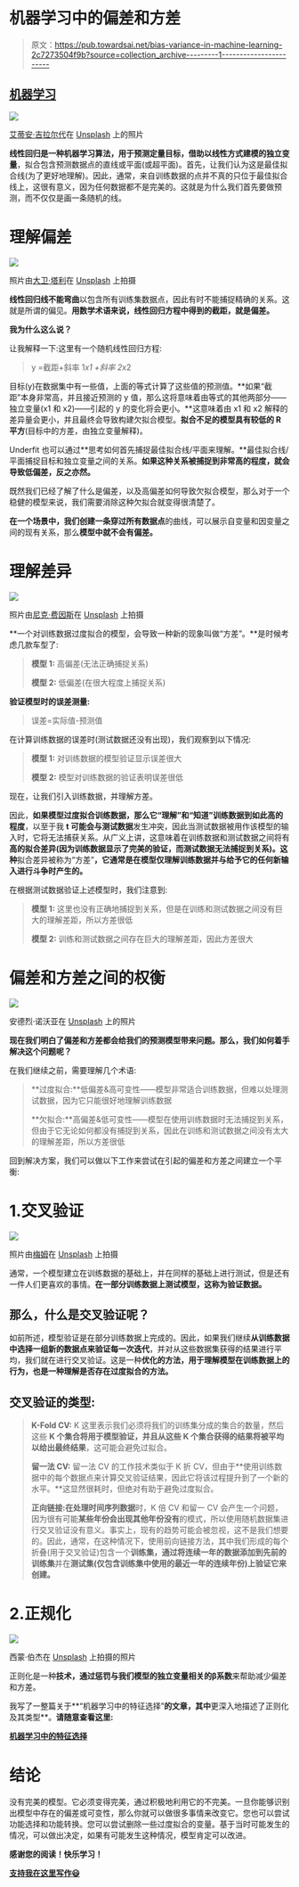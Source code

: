 # 机器学习中的偏差和方差

> 原文：<https://pub.towardsai.net/bias-variance-in-machine-learning-2c7273504f9b?source=collection_archive---------1----------------------->

## [机器学习](https://towardsai.net/p/category/machine-learning)

![](img/f20f7ee660aba5159736b2278ffaad38.png)

[艾蒂安·吉拉尔代](https://unsplash.com/@etiennegirardet?utm_source=medium&utm_medium=referral)在 [Unsplash](https://unsplash.com?utm_source=medium&utm_medium=referral) 上的照片

**线性回归是一种机器学习算法，用于预测定量目标，借助以线性方式建模的独立变量**，拟合包含预测数据点的直线或平面(或超平面)。首先，让我们认为这是最佳拟合线(为了更好地理解)。因此，通常，来自训练数据的点并不真的只位于最佳拟合线上，这很有意义，因为任何数据都不是完美的。这就是为什么我们首先要做预测，而不仅仅是画一条随机的线。

# 理解偏差

![](img/99f9d0003ca4b29fd3c8c4a205646c86.png)

照片由[大卫·塔利](https://unsplash.com/@davidtalley?utm_source=medium&utm_medium=referral)在 [Unsplash](https://unsplash.com?utm_source=medium&utm_medium=referral) 上拍摄

**线性回归线不能弯曲**以包含所有训练集数据点，因此有时不能捕捉精确的关系。这就是所谓的偏见。**用数学术语来说，线性回归方程中得到的截距，就是偏差。**

**我为什么这么说？**

让我解释一下:这里有一个随机线性回归方程:

> y =截距+斜率 1*x1 +斜率 2*x2

目标(y)在数据集中有一些值，上面的等式计算了这些值的预测值。**如果“截距”本身非常高，并且接近预测的 y 值，那么这将意味着由等式的其他两部分——独立变量(x1 和 x2)——引起的 y 的变化将会更小。**这意味着由 x1 和 x2 解释的差异量会更小，并且最终会导致构建欠拟合模型。**拟合不足的模型具有较低的 R 平方**(目标中的方差，由独立变量解释)。

Underfit 也可以通过**思考如何首先捕捉最佳拟合线/平面来理解。**最佳拟合线/平面捕捉目标和独立变量之间的关系。**如果这种关系被捕捉到非常高的程度，就会导致低偏差，反之亦然。**

既然我们已经了解了什么是偏差，以及高偏差如何导致欠拟合模型，那么对于一个稳健的模型来说，我们需要消除这种欠拟合就变得很清楚了。

**在一个场景中，我们创建一条穿过所有数据点**的曲线，可以展示自变量和因变量之间的现有关系，那么**模型中就不会有偏差。**

# 理解差异

![](img/80bd0df06054398b9fd10eda51feeafa.png)

照片由[尼克·费因斯](https://unsplash.com/@jannerboy62?utm_source=medium&utm_medium=referral)在 [Unsplash](https://unsplash.com?utm_source=medium&utm_medium=referral) 上拍摄

**一个对训练数据过度拟合的模型，会导致一种新的现象叫做“方差”。**是时候考虑几款车型了:

> **模型 1:** 高偏差(无法正确捕捉关系)
> 
> **模型 2:** 低偏差(在很大程度上捕捉关系)

**验证模型时的误差测量:**

> 误差=实际值-预测值

在计算训练数据的误差时(测试数据还没有出现)，我们观察到以下情况:

> **模型 1:** 对训练数据的模型验证显示误差很大
> 
> **模型 2:** 模型对训练数据的验证表明误差很低

现在，让我们引入训练数据，并理解方差。

因此，**如果模型过度拟合训练数据，那么它“理解”和“知道”训练数据到如此高的程度**，以至于我 **t 可能会与测试数据**发生冲突，因此当测试数据被用作该模型的输入时，它将无法捕获关系。从广义上讲，这意味着在训练数据和测试数据之间将有**高的拟合差异(因为训练数据显示了完美的验证，而测试数据无法捕捉到关系)。这种**拟合差异被称为“方差”**，它通常是在模型仅理解训练数据并与给予它的任何新输入进行斗争时产生的。**

在根据测试数据验证上述模型时，我们注意到:

> **模型 1:** 这里也没有正确地捕捉到关系，但是在训练和测试数据之间没有巨大的理解差距，所以方差很低
> 
> **模型 2:** 训练和测试数据之间存在巨大的理解差距，因此方差很大

# 偏差和方差之间的权衡

![](img/39e251e4554d170b67985050cd5e7033.png)

安德烈·诺沃亚在 [Unsplash](https://unsplash.com?utm_source=medium&utm_medium=referral) 上的照片

**现在我们明白了偏差和方差都会给我们的预测模型带来问题。那么，我们如何着手解决这个问题呢？**

在我们继续之前，需要理解几个术语:

> **过度拟合:**低偏差&高可变性——模型非常适合训练数据，但难以处理测试数据，因为它只能很好地理解训练数据
> 
> **欠拟合:**高偏差&低可变性——模型在使用训练数据时无法捕捉到关系，但由于它无论如何都没有捕捉到关系，因此在训练和测试数据之间没有太大的理解差距，所以方差很低

回到解决方案，我们可以做以下工作来尝试在引起的偏差和方差之间建立一个平衡:

# 1.交叉验证

![](img/c55d7363118545afa522f63b07563f95.png)

照片由[梅姆](https://unsplash.com/@picoftasty?utm_source=medium&utm_medium=referral)在 [Unsplash](https://unsplash.com?utm_source=medium&utm_medium=referral) 上拍摄

通常，一个模型建立在训练数据的基础上，并在同样的基础上进行测试，但是还有一件人们更喜欢的事情。**在一部分训练数据上测试模型，这称为验证数据。**

## **那么，什么是交叉验证呢？**

如前所述，模型验证是在部分训练数据上完成的。因此，如果我们继续**从训练数据中选择一组新的数据点来验证每一次迭代**，并对从这些数据集获得的结果进行平均，我们就在进行交叉验证。这是一种**优化的方法，用于理解模型在训练数据上的行为，也是一种理解是否存在过度拟合的方法。**

## **交叉验证的类型:**

> **K-Fold CV:** K 这里表示我们必须将我们的训练集分成的集合的数量，然后这些 **K 个集合将用于模型验证，并且从这些 K 个集合获得的结果将被平均以给出最终结果**，这可能会避免过拟合。
> 
> **留一法 CV:** 留一法 CV 的工作技术类似于 K 折 CV，但由于**使用训练数据中的每个数据点来计算交叉验证结果，因此它将该过程提升到了一个新的水平。**这显然很耗时，但绝对有助于避免过度拟合。
> 
> **正向链接:**在处理**时间序列数据**时，K 倍 CV 和留一 CV 会产生一个问题，因为很有可能**某些年份会出现其他年份没有**的模式，所以使用随机数据集进行交叉验证没有意义。事实上，现有的趋势可能会被忽视，这不是我们想要的。因此，通常，在这种情况下，使用前向链接方法，其中我们形成的每个折叠(用于交叉验证)包含一个**训练集，通过将连续一年的数据添加到先前的训练集**并在**测试集(仅包含训练集中使用的最近一年的连续年份)上验证它来创建。**

# 2.正规化

![](img/7daa8c02129d4adf28e91c8dbb6c6b90.png)

西蒙·伯杰在 [Unsplash](https://unsplash.com?utm_source=medium&utm_medium=referral) 上拍摄的照片

正则化是一种**技术，通过惩罚与我们模型的独立变量相关的β系数**来帮助减少偏差和方差。

我写了一整篇关于**“机器学习中的特征选择”**的文章，其中**更深入地描述了正则化及其类型**。**请随意查看这里:**

[**机器学习中的特征选择**](https://medium.com/towards-artificial-intelligence/feature-selection-in-machine-learning-3b2902852933)

# 结论

没有完美的模型。它必须变得完美，通过积极地利用它的不完美。一旦你能够识别出模型中存在的偏差或可变性，那么你就可以做很多事情来改变它。您也可以尝试功能选择和功能转换。您可以尝试删除一些过度拟合的变量。基于当时可能发生的情况，可以做出决定，如果有可能发生这种情况，模型肯定可以改进。

**感谢您的阅读！快乐学习！**

[**支持我在这里写作😃**](https://www.buymeacoffee.com/shauryalalwani)